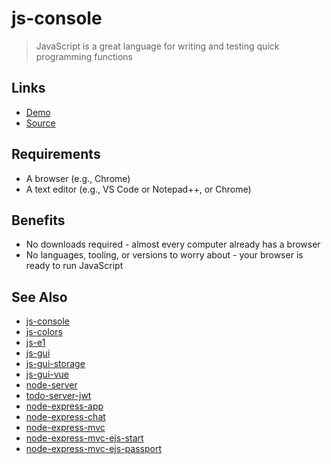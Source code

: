 # js-console

> JavaScript is a great language for writing and testing quick programming functions

## Links

- [Demo](https://profcase.github.io/js-console/)
- [Source](https://github.com/profcase/js-console)

## Requirements

- A browser (e.g., Chrome)
- A text editor (e.g., VS Code or Notepad++, or Chrome)

## Benefits

- No downloads required - almost every computer already has a browser
- No languages, tooling, or versions to worry about - your browser is ready to run JavaScript

## See Also

- [js-console](https://github.com/profcase/js-console)
- [js-colors](https://github.com/profcase/js-colors)
- [js-e1](https://github.com/profcase/js-e1)
- [js-gui](https://github.com/profcase/js-gui)
- [js-gui-storage](https://github.com/profcase/js-gui-storage)
- [js-gui-vue](https://github.com/denisecase/js-gui-vue)
- [node-server](https://github.com/profcase/node-server)
- [todo-server-jwt](https://github.com/profcase/todo-server-jwt)
- [node-express-app](https://github.com/denisecase/node-express-app)
- [node-express-chat](https://github.com/denisecase/node-express-chat)
- [node-express-mvc](https://github.com/denisecase/node-express-mvc)
- [node-express-mvc-ejs-start](https://bitbucket.org/professorcase/node-express-mvc-ejs-start)
- [node-express-mvc-ejs-passport](https://bitbucket.org/professorcase/node-express-mvc-ejs-passport)